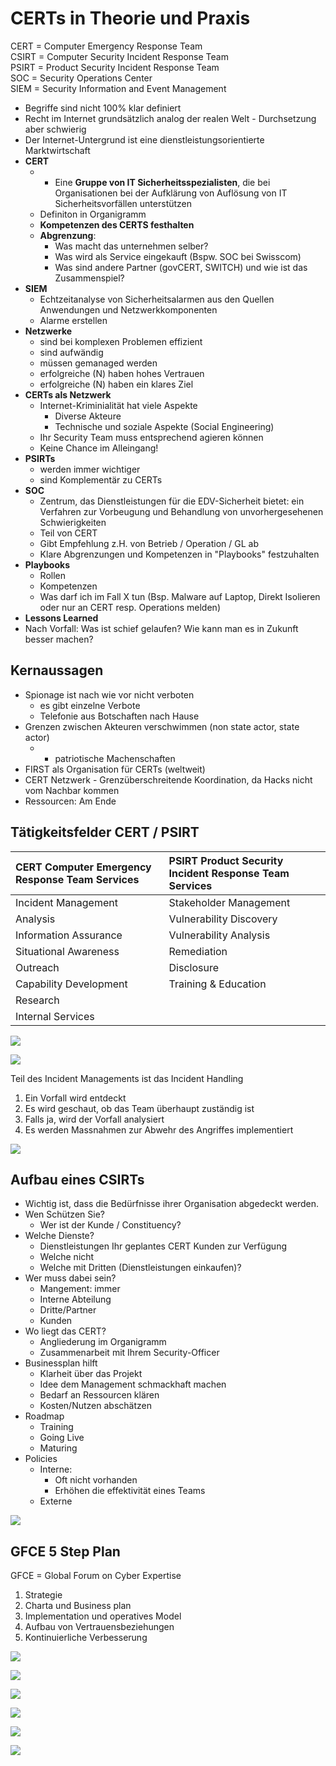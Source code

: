 # CERTs in Theorie und Praxis

CERT = Computer Emergency Response Team  
CSIRT = Computer Security Incident Response Team  
PSIRT = Product Security Incident Response Team  
SOC  = Security Operations Center  
SIEM = Security Information and Event Management

* Begriffe sind nicht 100% klar definiert
* Recht im Internet grundsätzlich analog der realen Welt - Durchsetzung aber schwierig
* Der Internet-Untergrund ist eine dienstleistungsorientierte Marktwirtschaft
* **CERT**
  * * Eine **Gruppe von IT Sicherheitsspezialisten**, die bei Organisationen bei der Aufklärung von Auflösung von IT Sicherheitsvorfällen unterstützen
  * Definiton in Organigramm
  * **Kompetenzen des CERTS festhalten**
  * **Abgrenzung**: 
    * Was macht das unternehmen selber?
    * Was wird als Service eingekauft \(Bspw. SOC bei Swisscom\)
    * Was sind andere Partner \(govCERT, SWITCH\) und wie ist das Zusammenspiel?
* **SIEM**
  * Echtzeitanalyse von Sicherheitsalarmen aus den Quellen Anwendungen und Netzwerkkomponenten
  * Alarme erstellen
* **Netzwerke**
  * sind bei komplexen Problemen effizient
  * sind aufwändig 
  * müssen gemanaged werden
  * erfolgreiche \(N\) haben hohes Vertrauen
  * erfolgreiche \(N\) haben ein klares Ziel
* **CERTs als Netzwerk**
  * Internet-Kriminialität hat viele Aspekte
    * Diverse Akteure
    * Technische und soziale Aspekte \(Social Engineering\)
  * Ihr Security Team muss entsprechend agieren können
  * Keine Chance im Alleingang!
* **PSIRTs**
  * werden immer wichtiger
  * sind Komplementär zu CERTs
* **SOC**
  * Zentrum, das Dienstleistungen für die EDV-Sicherheit bietet: ein Verfahren zur Vorbeugung und Behandlung von unvorhergesehenen Schwierigkeiten
  * Teil von CERT
  * Gibt Empfehlung z.H. von Betrieb / Operation / GL ab
  * Klare Abgrenzungen und Kompetenzen in "Playbooks" festzuhalten
* **Playbooks**
  * Rollen
  * Kompetenzen
  * Was darf ich im Fall X tun \(Bsp. Malware auf Laptop, Direkt Isolieren oder nur an CERT resp. Operations melden\)
*  **Lessons Learned**
  * Nach Vorfall: Was ist schief gelaufen? Wie kann man es in Zukunft besser machen?

## Kernaussagen

* Spionage ist nach wie vor nicht verboten
  * es gibt einzelne Verbote
  * Telefonie aus Botschaften nach Hause
* Grenzen zwischen Akteuren verschwimmen \(non state actor, state actor\) 
  * - patriotische Machenschaften
* FIRST als Organisation für CERTs \(weltweit\)
* CERT Netzwerk - Grenzüberschreitende Koordination, da Hacks nicht vom Nachbar kommen
* Ressourcen: Am Ende

 





## Tätigkeitsfelder CERT / PSIRT

| CERT  Computer Emergency Response Team Services | PSIRT  Product Security Incident Response Team Services |
| :--- | :--- |
| Incident Management | Stakeholder Management |
| Analysis | Vulnerability Discovery |
| Information Assurance | Vulnerability Analysis |
| Situational Awareness | Remediation |
| Outreach | Disclosure |
| Capability Development | Training & Education |
| Research |  |
| Internal Services |  |

![](../.gitbook/assets/image%20%28188%29.png)

![](../.gitbook/assets/image%20%28189%29.png)

Teil des Incident Managements ist das Incident Handling

1. Ein Vorfall wird entdeckt
2. Es wird geschaut, ob das Team überhaupt zuständig ist
3. Falls ja, wird der Vorfall analysiert
4. Es werden Massnahmen zur Abwehr des Angriffes implementiert

![](../.gitbook/assets/image%20%28171%29.png)

## Aufbau eines CSIRTs

* Wichtig ist, dass die Bedürfnisse ihrer Organisation abgedeckt werden.
* Wen Schützen Sie?
  * Wer ist der Kunde / Constituency?
* Welche Dienste?
  *  Dienstleistungen Ihr geplantes CERT Kunden zur Verfügung
  * Welche nicht
  * Welche mit Dritten \(Dienstleistungen einkaufen\)?
* Wer muss dabei sein?
  * Mangement: immer
  * Interne Abteilung
  * Dritte/Partner
  * Kunden
* Wo liegt das CERT?
  * Angliederung im Organigramm
  * Zusammenarbeit mit Ihrem Security-Officer
* Businessplan hilft
  * Klarheit über das Projekt
  * Idee dem Management schmackhaft machen
  * Bedarf an Ressourcen klären
  * Kosten/Nutzen abschätzen
* Roadmap
  * Training 
  * Going Live
  * Maturing
* Policies
  * Interne: 
    * Oft nicht vorhanden
    * Erhöhen die effektivität eines Teams
  * Externe

![](../.gitbook/assets/image%20%28194%29.png)

## GFCE 5 Step Plan

GFCE = Global Forum on Cyber Expertise

1. Strategie
2. Charta und Business plan
3. Implementation und operatives Model
4. Aufbau von Vertrauensbeziehungen
5. Kontinuierliche Verbesserung

![](../.gitbook/assets/image%20%28182%29.png)

![](../.gitbook/assets/image%20%28185%29.png)

![](../.gitbook/assets/image%20%28187%29.png)

![](../.gitbook/assets/image%20%28193%29.png)

![](../.gitbook/assets/image%20%28186%29.png)



![](../.gitbook/assets/image%20%28170%29.png)


